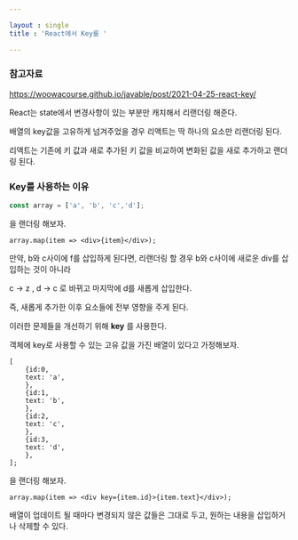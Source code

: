 ```yaml
---

layout : single
title : 'React에서 Key를 '

---
```




### 참고자료

https://woowacourse.github.io/javable/post/2021-04-25-react-key/



React는 state에서 변경사항이 있는 부분만 캐치해서 리랜더링 해준다.

배열의 key값을 고유하게 넘겨주었을 경우 리액트는 딱 하나의 요소만 리랜더링 된다. 



리액트는 기존에 키 값과 새로 추가된 키 값을 비교하여 변화된 값을 새로 추가하고 랜더링 된다. 



### Key를 사용하는 이유

```javascript
const array = ['a', 'b', 'c','d'];
```

을 랜더링 해보자.

```react
array.map(item => <div>{item}</div>);
```

만약, b와 c사이에 f를 삽입하게 된다면, 리랜더링 할 경우 b와 c사이에 새로운 div를 삽입하는 것이 아니라

c -> z , d -> c 로 바뀌고 마지막에 d를 새롭게 삽입한다.

즉, 새롭게 추가한 이후 요소들에 전부 영향을 주게 된다.



이러한 문제들을 개선하기 위해 **key** 를 사용한다. 



객체에 key로 사용할 수 있는 고유 값을 가진 배열이 있다고 가정해보자. 

```react
[
	{id:0, 
	text: 'a',
	},
	{id:1, 
	text: 'b',
	},
	{id:2, 
	text: 'c',
	},
	{id:3, 
	text: 'd',
	},
];
```

을 랜더링 해보자. 

```
array.map(item => <div key={item.id}>{item.text}</div>);
```



배열이 업데이트 될 때마다 변경되지 않은 값들은 그대로 두고, 원하는 내용을 삽입하거나 삭제할 수 있다. 







